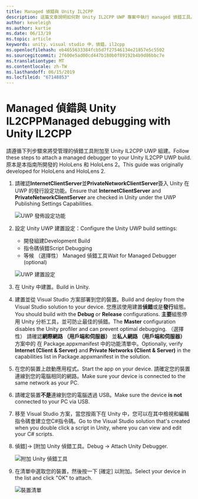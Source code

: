```yaml
---
title: Managed 偵錯與 Unity IL2CPP
description: 這篇文章說明如何對 Unity IL2CPP UWP 專案中執行 managed 偵錯工具。
author: keveleigh
ms.author: kurtie
ms.date: 06/13/19
ms.topic: article
keywords: unity，visual studio 中，偵錯，il2cpp
ms.openlocfilehash: eb4655633384fcb5d7f27546134e21857e5c5502
ms.sourcegitcommit: 2f600e5ad00cd447b180b0f89192b4b9d86bbc7e
ms.translationtype: MT
ms.contentlocale: zh-TW
ms.lasthandoff: 06/15/2019
ms.locfileid: "67148853"
---
```

# <a name="managed-debugging-with-unity-il2cpp"></a><span data-ttu-id="eea10-104">Managed 偵錯與 Unity IL2CPP</span><span class="sxs-lookup"><span data-stu-id="eea10-104">Managed debugging with Unity IL2CPP</span></span>

<span data-ttu-id="eea10-105">請遵循下列步驟來將受管理的偵錯工具附加至 Unity IL2CPP UWP 組建。</span><span class="sxs-lookup"><span data-stu-id="eea10-105">Follow these steps to attach a managed debugger to your Unity IL2CPP UWP build.</span></span> <span data-ttu-id="eea10-106">原本是本指南所開發的 HoloLens 和 HoloLens 2。</span><span class="sxs-lookup"><span data-stu-id="eea10-106">This guide was originally developed for HoloLens and HoloLens 2.</span></span>

1. <span data-ttu-id="eea10-107">請確認**InternetClientServer**並**PrivateNetworkClientServer**簽入 Unity 在 UWP 的發行設定功能。</span><span class="sxs-lookup"><span data-stu-id="eea10-107">Ensure that **InternetClientServer** and **PrivateNetworkClientServer** are checked in Unity under the UWP Publishing Settings Capabilities.</span></span>

    ![UWP 發佈設定功能](images/il2cpp-debugging-capabilities.png)

1. <span data-ttu-id="eea10-109">設定 Unity UWP 建置設定：</span><span class="sxs-lookup"><span data-stu-id="eea10-109">Configure the Unity UWP build settings:</span></span>
    - <span data-ttu-id="eea10-110">開發組建</span><span class="sxs-lookup"><span data-stu-id="eea10-110">Development Build</span></span>
    - <span data-ttu-id="eea10-111">指令碼偵錯</span><span class="sxs-lookup"><span data-stu-id="eea10-111">Script Debugging</span></span>
    - <span data-ttu-id="eea10-112">等候 （選擇性） Managed 偵錯工具</span><span class="sxs-lookup"><span data-stu-id="eea10-112">Wait for Managed Debugger (optional)</span></span>

    ![UWP 建置設定](images/il2cpp-debugging-build.png)

1. <span data-ttu-id="eea10-114">在 Unity 中建置。</span><span class="sxs-lookup"><span data-stu-id="eea10-114">Build in Unity.</span></span>
1. <span data-ttu-id="eea10-115">建置並從 Visual Studio 方案部署到您的裝置。</span><span class="sxs-lookup"><span data-stu-id="eea10-115">Build and deploy from the Visual Studio solution to your device.</span></span> <span data-ttu-id="eea10-116">您應該使用建置**偵錯**或是**發行**組態。</span><span class="sxs-lookup"><span data-stu-id="eea10-116">You should build with the **Debug** or **Release** configurations.</span></span> <span data-ttu-id="eea10-117">**主要**組態停用 Unity 分析工具，並可防止最佳的偵錯。</span><span class="sxs-lookup"><span data-stu-id="eea10-117">The **Master** configuration disables the Unity profiler and can prevent optimal debugging.</span></span> <span data-ttu-id="eea10-118">（選擇性） 請確認**網際網路 （用戶端和伺服器）** 並**私人網路 （用戶端和伺服器）** 方案中的 在 Package.appxmanifest 中的功能清單中。</span><span class="sxs-lookup"><span data-stu-id="eea10-118">Optionally, verify **Internet (Client & Server)** and **Private Networks (Client & Server)** in the capabilities list in Package.appxmanifest in the solution.</span></span>
1. <span data-ttu-id="eea10-119">在您的裝置上啟動應用程式。</span><span class="sxs-lookup"><span data-stu-id="eea10-119">Start the app on your device.</span></span> <span data-ttu-id="eea10-120">請確定您的裝置連線到您的電腦相同的網路。</span><span class="sxs-lookup"><span data-stu-id="eea10-120">Make sure your device is connected to the same network as your PC.</span></span>
1. <span data-ttu-id="eea10-121">請確定裝置**不是**連線到您的電腦透過 USB。</span><span class="sxs-lookup"><span data-stu-id="eea10-121">Make sure the device **is not** connected to your PC via USB.</span></span>
1. <span data-ttu-id="eea10-122">移至 Visual Studio 方案，當您按兩下在 Unity 中，您可以在其中檢視和編輯指令碼會建立您C#指令碼。</span><span class="sxs-lookup"><span data-stu-id="eea10-122">Go to the Visual Studio solution that's created when you double click a script in Unity, where you can view and edit your C# scripts.</span></span>
1. <span data-ttu-id="eea10-123">偵錯]-> [附加 Unity 偵錯工具。</span><span class="sxs-lookup"><span data-stu-id="eea10-123">Debug -> Attach Unity Debugger.</span></span>

    ![附加 Unity 偵錯工具](images/il2cpp-debugging-attach.png)

1. <span data-ttu-id="eea10-125">在清單中選取您的裝置，然後按一下 [確定] 以附加。</span><span class="sxs-lookup"><span data-stu-id="eea10-125">Select your device in the list and click "OK" to attach.</span></span>

    ![裝置清單](images/il2cpp-debugging-machines.png)
